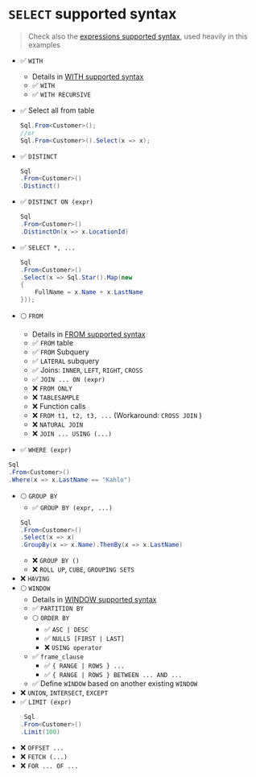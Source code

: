 # `SELECT` supported syntax
> Check also the [expressions supported syntax](./expression.md), 
> used heavily in this examples

-  :white_check_mark: `WITH` 
    - Details in [WITH supported syntax](./with.md)
    - :white_check_mark: `WITH`
    - :white_check_mark: `WITH RECURSIVE`

-  :white_check_mark: Select all from table
    ```csharp
    Sql.From<Customer>();
    //or
    Sql.From<Customer>().Select(x => x);
    ```

-  :white_check_mark: `DISTINCT`
    ```csharp
    Sql
    .From<Customer>()
    .Distinct()
    ```

-  :white_check_mark: `DISTINCT ON (expr)`
    ```csharp
    Sql
    .From<Customer>()
    .DistinctOn(x => x.LocationId)
    ```

-  :white_check_mark: `SELECT *, ...`
    ```csharp
    Sql
    .From<Customer>()
    .Select(x => Sql.Star().Map(new
    {
        FullName = x.Name + x.LastName
    }));
    ```

-  :full_moon: `FROM`
    - Details in [FROM supported syntax](./from.md)
    - :white_check_mark: `FROM` table
    - :white_check_mark: `FROM` Subquery
    - :white_check_mark: `LATERAL` subquery
    - :white_check_mark: Joins: `INNER`, `LEFT`, `RIGHT`, `CROSS`
    - :white_check_mark: `JOIN ... ON (expr)`
    - :x: `FROM ONLY`
    - :x: `TABLESAMPLE`
    - :x: Function calls
    - :x: `FROM t1, t2, t3, ...` (Workaround: `CROSS JOIN` )
    - :x: `NATURAL JOIN`
    - :x: `JOIN ... USING (...)`

-  :white_check_mark: `WHERE (expr)`
```csharp
Sql
.From<Customer>()
.Where(x => x.LastName == "Kahlo")
```

- :full_moon: `GROUP BY`
    - :white_check_mark: `GROUP BY (expr, ...)`
    ```csharp
    Sql
    .From<Customer>()
    .Select(x => x)
    .GroupBy(x => x.Name).ThenBy(x => x.LastName)
    ```
    - :x: `GROUP BY ()`
    - :x: `ROLL UP`, `CUBE`, `GROUPING SETS`
- :x: `HAVING`
- :full_moon: `WINDOW`
    - Details in [WINDOW supported syntax](./window.md)
    - :white_check_mark: `PARTITION BY`
    - :full_moon: `ORDER BY`
        - :white_check_mark: `ASC | DESC`
        - :white_check_mark: `NULLS [FIRST | LAST]`
        - :x: `USING operator`
    - :white_check_mark: `frame_clause`
        - :white_check_mark: `{ RANGE | ROWS } ... `
        - :white_check_mark: `{ RANGE | ROWS } BETWEEN ... AND ...`
    -  :white_check_mark: Define `WINDOW` based on another existing `WINDOW`
- :x: `UNION`, `INTERSECT`, `EXCEPT`
- :white_check_mark: `LIMIT (expr)`
    ```csharp
     Sql
    .From<Customer>()
    .Limit(100)
    ```
- :x: `OFFSET ...`
- :x: `FETCH (...)`
- :x: `FOR ... OF ...`
